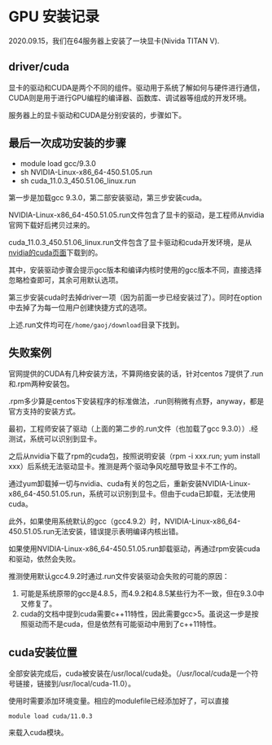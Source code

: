 # GPU 安装记录

2020.09.15，我们在64服务器上安装了一块显卡(Nivida TITAN V).

## driver/cuda

显卡的驱动和CUDA是两个不同的组件。驱动用于系统了解如何与硬件进行通信，CUDA则是用于进行GPU编程的编译器、函数库、调试器等组成的开发环境。

服务器上的显卡驱动和CUDA是分别安装的，步骤如下。


## 最后一次成功安装的步骤

+ module load gcc/9.3.0
+ sh NVIDIA-Linux-x86_64-450.51.05.run
+ sh cuda_11.0.3_450.51.06_linux.run

第一步是加载gcc 9.3.0，第二部安装驱动，第三步安装cuda。

NVIDIA-Linux-x86_64-450.51.05.run文件包含了显卡的驱动，是工程师从nvidia官网下载好后拷贝过来的。

cuda_11.0.3_450.51.06_linux.run文件包含了显卡驱动和cuda开发环境，是从[nvidia的cuda页面](https://developer.nvidia.com/cuda-downloads)下载到的。

其中，安装驱动步骤会提示gcc版本和编译内核时使用的gcc版本不同，直接选择忽略检查即可，其余可用默认选项。

第三步安装cuda时去掉driver一项（因为前面一步已经安装过了）。同时在option中去掉了为每一位用户创建快捷方式的选项。

上述.run文件均可在`/home/gaoj/download`目录下找到。

## 失败案例

官网提供的CUDA有几种安装方法，不算网络安装的话，针对centos 7提供了.run和.rpm两种安装包。

.rpm多少算是centos下安装程序的标准做法，.run则稍微有点野，anyway，都是官方支持的安装方式。

最初，工程师安装了驱动（上面的第二步的.run文件（也加载了gcc 9.3.0））.经测试，系统可以识别到显卡。

之后从nvidia下载了rpm的cuda包，按照说明安装（rpm -i xxx.run; yum install xxx）后系统无法驱动显卡。推测是两个驱动争风吃醋导致显卡不工作的。

通过yum卸载掉一切与nvidia、cuda有关的包之后，重新安装NVIDIA-Linux-x86_64-450.51.05.run，系统可以识别到显卡。但由于cuda已卸载，无法使用cuda。

此外，如果使用系统默认的gcc（gcc4.9.2）时，NVIDIA-Linux-x86_64-450.51.05.run无法安装，错误提示表明编译内核出错。

如果使用NVIDIA-Linux-x86_64-450.51.05.run卸载驱动，再通过rpm安装cuda和驱动，依然会失败。


推测使用默认gcc4.9.2时通过.run文件安装驱动会失败的可能的原因：

1. 可能是系统原带的gcc是4.8.5，而4.9.2和4.8.5某些行为不一致，但在9.3.0中又修复了。
2. cuda的文档中提到cuda需要c++11特性，因此需要gcc>5。虽说这一步是按照驱动而不是cuda，但是依然有可能驱动中用到了c++11特性。

## cuda安装位置

全部安装完成后，cuda被安装在/usr/local/cuda处。（/usr/local/cuda是一个符号链接，链接到/usr/local/cuda-11.0）。

使用时需要添加环境变量。相应的modulefile已经添加好了，可以直接

```
module load cuda/11.0.3
```

来载入cuda模块。